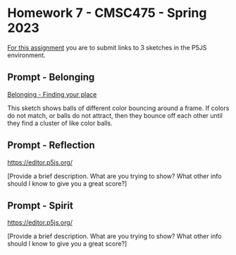 # Homework 7 - CMSC475 - Spring 2023

[For this assignment](https://lowkeylabs.github.io/cmsc475-202320-materials/homework7.html) you are to submit links to 3 sketches in the P5JS environment.


## Prompt - Belonging

[Belonging - Finding your place](https://editor.p5js.org/LADIA22/sketches/rElRnSYjQ)

This sketch shows balls of different color bouncing around a frame. If colors do not match, or balls do not attract, then they bounce off each other until they find a cluster of like color balls.

## Prompt - Reflection

<https://editor.p5js.org/>

[Provide a brief description. What are you trying to show? What other info should I know to give you a great score?]

## Prompt - Spirit

<https://editor.p5js.org/>

[Provide a brief description. What are you trying to show? What other info should I know to give you a great score?]


